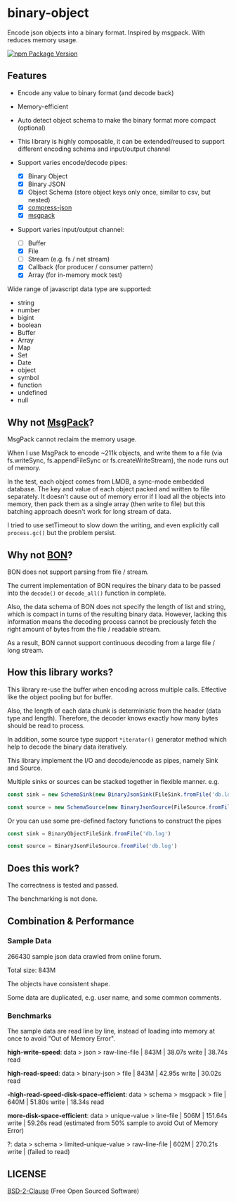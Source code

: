 # binary-object

Encode json objects into a binary format.
Inspired by msgpack. With reduces memory usage.

[![npm Package Version](https://img.shields.io/npm/v/binary-object.svg?maxAge=3600)](https://www.npmjs.com/package/binary-object)

## Features
- Encode any value to binary format (and decode back)
- Memory-efficient
- Auto detect object schema to make the binary format more compact (optional)
- This library is highly composable, it can be extended/reused to support different encoding schema and input/output channel

- Support varies encode/decode pipes:
  - [x] Binary Object
  - [x] Binary JSON
  - [x] Object Schema (store object keys only once, similar to csv, but nested)
  - [x] [compress-json](https://www.npmjs.com/package/compress-json)
  - [x] [msgpack](https://www.npmjs.com/package/msgpack)

- Support varies input/output channel:
  - [ ] Buffer
  - [x] File
  - [ ] Stream (e.g. fs / net stream)
  - [x] Callback (for producer / consumer pattern)
  - [x] Array (for in-memory mock test)

Wide range of javascript data type are supported:
- string
- number
- bigint
- boolean
- Buffer
- Array
- Map
- Set
- Date
- object
- symbol
- function
- undefined
- null

## Why not [MsgPack](https://github.com/msgpack/msgpack-node)?
MsgPack cannot reclaim the memory usage.

When I use MsgPack to encode ~211k objects, and write them to a file (via fs.writeSync, fs.appendFileSync or fs.createWriteStream), the node runs out of memory.

In the test, each object comes from LMDB, a sync-mode embedded database.
The key and value of each object packed and written to file separately.
It doesn't cause out of memory error if I load all the objects into memory, then pack them as a single array (then write to file) but this batching approach doesn't work for long stream of data.

I tried to use setTimeout to slow down the writing, and even explicitly call `process.gc()` but the problem persist.

## Why not [BON](https://github.com/bon-org/bon-js)?
BON does not support parsing from file / stream.

The current implementation of BON requires the binary data to be passed into the `decode()` or `decode_all()` function in complete.

Also, the data schema of BON does not specify the length of list and string, which is compact in turns of the resulting binary data.
However, lacking this information means the decoding process cannot be preciously fetch the right amount of bytes from the file / readable stream.

As a result, BON cannot support continuous decoding from a large file / long stream.

## How this library works?
This library re-use the buffer when encoding across multiple calls.
Effective like the object pooling but for buffer.

Also, the length of each data chunk is deterministic from the header (data type and length).
Therefore, the decoder knows exactly how many bytes should be read to process.

In addition, some source type support `*iterator()` generator method which help to decode the binary data iteratively.

This library implement the I/O and decode/encode as pipes, namely Sink and Source.

Multiple sinks or sources can be stacked together in flexible manner. e.g.
```typescript
const sink = new SchemaSink(new BinaryJsonSink(FileSink.fromFile('db.log')))

const source = new SchemaSource(new BinaryJsonSource(FileSource.fromFile('db.log')))
```

Or you can use some pre-defined factory functions to construct the pipes
```typescript
const sink = BinaryObjectFileSink.fromFile('db.log')

const source = BinaryJsonFileSource.fromFile('db.log')
```

## Does this work?
The correctness is tested and passed.

The benchmarking is not done.

## Combination & Performance

### Sample Data
266430 sample json data crawled from online forum.

Total size: 843M

The objects have consistent shape.

Some data are duplicated, e.g. user name, and some common comments.

### Benchmarks

The sample data are read line by line, instead of loading into memory at once to avoid "Out of Memory Error".

**high-write-speed**:
data > json > raw-line-file
| 843M
| 38.07s write
| 38.74s read

**high-read-speed**:
data > binary-json > file
| 843M
| 42.95s write
| 30.02s read

**-high-read-speed-disk-space-efficient**:
data > schema > msgpack > file
| 640M
| 51.80s write
| 18.34s read

**more-disk-space-efficient**:
data > unique-value > line-file
| 506M
| 151.64s write
| 59.26s read
(estimated from 50% sample to avoid Out of Memory Error)

?:
data > schema > limited-unique-value > raw-line-file
| 602M
| 270.21s write
| (failed to read)

## LICENSE
[BSD-2-Clause](./LICENSE) (Free Open Sourced Software)
